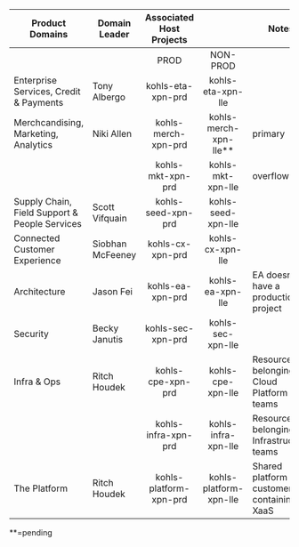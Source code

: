 

| Product Domains                               | Domain Leader    | Associated Host Projects |                        | Notes                                         |
|-----------------------------------------------|------------------|:------------------------:|:----------------------:|-----------------------------------------------|
|                                               |                  |           PROD           |        NON-PROD        |                                               |
| Enterprise Services, Credit & Payments        | Tony Albergo     | kohls-eta-xpn-prd        | kohls-eta-xpn-lle      |                                               |
| Merchcandising, Marketing, Analytics          | Niki Allen       | kohls-merch-xpn-prd      | kohls-merch-xpn-lle**  | primary                                       |
|                                               |                  | kohls-mkt-xpn-prd        | kohls-mkt-xpn-lle      | overflow                                      |
| Supply Chain, Field Support & People Services | Scott Vifquain   | kohls-seed-xpn-prd       | kohls-seed-xpn-lle     |                                               |
| Connected Customer Experience                 | Siobhan McFeeney | kohls-cx-xpn-prd         | kohls-cx-xpn-lle       |                                               |
| Architecture                                   | Jason Fei        | kohls-ea-xpn-prd         | kohls-ea-xpn-lle       | EA doesn't have a production project          |
| Security                                      | Becky Janutis    | kohls-sec-xpn-prd        | kohls-sec-xpn-lle      |                                               |
| Infra & Ops                                   | Ritch Houdek     | kohls-cpe-xpn-prd        | kohls-cpe-xpn-lle      | Resources belonging to Cloud Platform teams   |
|                                               |                  | kohls-infra-xpn-prd      | kohls-infra-xpn-lle    | Resources belonging to Infrastructure teams   |
| The Platform                                  | Ritch Houdek     | kohls-platform-xpn-prd   | kohls-platform-xpn-lle | Shared platform for customers containing XaaS |
 
 **=pending
